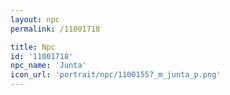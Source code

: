 ```yaml
---
layout: npc
permalink: /11001718

title: Npc
id: '11001718'
npc_name: 'Junta'
icon_url: 'portrait/npc/11001557_m_junta_p.png'
---
```

